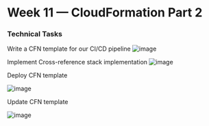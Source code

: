 # Week 11 — CloudFormation Part 2

### Technical Tasks

Write a CFN template for our CI/CD pipeline
![image](https://github.com/Warner-Bell/aws-bootcamp-cruddur-2023/assets/100949697/33cf9441-46a6-4fbe-a0e3-a919354b96da)

Implement Cross-reference stack implementation 
![image](https://github.com/Warner-Bell/aws-bootcamp-cruddur-2023/assets/100949697/65de5188-b76f-424d-b5f0-53a4c0e3e8c7)

Deploy CFN template

![image](https://github.com/Warner-Bell/aws-bootcamp-cruddur-2023/assets/100949697/be06704f-1eba-4499-b22b-1a4dcba18b91)


Update CFN template

![image](https://github.com/Warner-Bell/aws-bootcamp-cruddur-2023/assets/100949697/a73b5ccb-37c5-484b-b394-cb720fdaf753)

